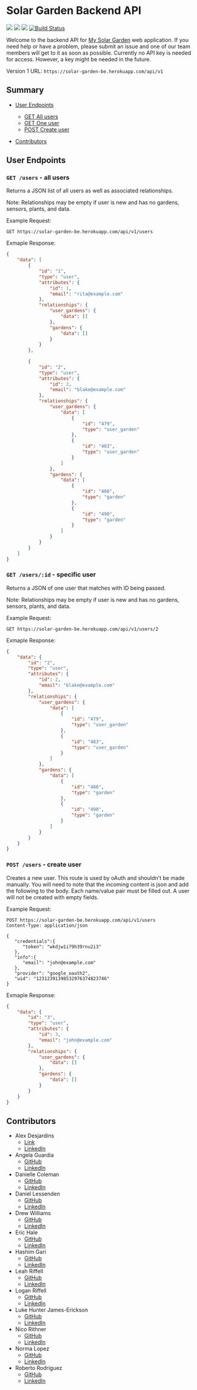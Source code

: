 # Solar Garden Backend API
![](https://img.shields.io/badge/version-1.0-orange)
![](https://img.shields.io/badge/Rails-5.2.4.3-informational?style=flat&logo=<LOGO_NAME>&logoColor=white&color=2bbc8a)
![](https://img.shields.io/badge/Ruby-2.5.3-informational?style=flat&logo=<LOGO_NAME>&logoColor=white&color=2bbc8a)
[![Build Status](https://travis-ci.com/My-Solar-Garden/rails_backend.svg?branch=main)](https://travis-ci.com/My-Solar-Garden/rails_backend)

Welcome to the backend API for [My Solar Garden](https://github.com/My-Solar-Garden/front_end_rails) web application. If you need help or have a problem, please submit an issue and one of our team members will get to it as soon as possible. Currently no API key is needed for access. However, a key might be needed in the future.

Version 1 URL: ```https://solar-garden-be.herokuapp.com/api/v1```

## Summary
  - [User Endpoints](#user-endpoints)
    - [GET All users](#get-users---all-users)
    - [GET One user](#get-users---specific-user)
    - [POST Create user](#get-users---create-user)
    
  - [Contributors](#contributors)
  
## User Endpoints

### ```GET /users``` - all users

Returns a JSON list of all users as well as associated relationships.

Note: Relationships may be empty if user is new and has no gardens, sensors, plants, and data.

Example Request:
```
GET https://solar-garden-be.herokuapp.com/api/v1/users
```

Exmaple Response:
```json
{
    "data": [
        {
            "id": "1",
            "type": "user",
            "attributes": {
                "id": 1,
                "email": "rita@example.com"
            },
            "relationships": {
                "user_gardens": {
                    "data": []
                },
                "gardens": {
                    "data": []
                }
            }
        },
        
        {
            "id": "2",
            "type": "user",
            "attributes": {
                "id": 2,
                "email": "blake@example.com"
            },
            "relationships": {
                "user_gardens": {
                    "data": [
                        {
                            "id": "479",
                            "type": "user_garden"
                        },
                        {
                            "id": "483",
                            "type": "user_garden"
                        }
                    ]
                },
                "gardens": {
                    "data": [
                        {
                            "id": "486",
                            "type": "garden"
                        },
                        {
                            "id": "490",
                            "type": "garden"
                        }
                    ]
                }
            }
        }
    ]
}
```

### ```GET /users/:id``` - specific user

Returns a JSON of one user that matches with ID being passed.

Note: Relationships may be empty if user is new and has no gardens, sensors, plants, and data.

Example Request:
```
GET https://solar-garden-be.herokuapp.com/api/v1/users/2
```

Exmaple Response:
```json
{
    "data": {
        "id": "2",
        "type": "user",
        "attributes": {
            "id": 2,
            "email": "blake@example.com"
        },
        "relationships": {
            "user_gardens": {
                "data": [
                    {
                        "id": "479",
                        "type": "user_garden"
                    },
                    {
                        "id": "483",
                        "type": "user_garden"
                    }
                ]
            },
            "gardens": {
                "data": [
                    {
                        "id": "486",
                        "type": "garden"
                    },
                    {
                        "id": "490",
                        "type": "garden"
                    }
                ]
            }
        }
    }
}
```

### ```POST /users``` - create user

Creates a new user. This route is used by oAuth and shouldn't be made manually. You will need to note that the incoming content is json and add the following to the body. Each name/value pair must be filled out. A user will not be created with empty fields.

Example Request:
```
POST https://solar-garden-be.herokuapp.com/api/v1/users
Content-Type: application/json

{
   "credentials":{
      "token": "wkdjw1i79h39rnu2i3"
   },
   "info":{
      "email": "john@example.com"
   },
   "provider": "google_oauth2",
   "uid": "12312391398532976374823746"
}
```

Exmaple Response:
```json
{
    "data": {
        "id": "3",
        "type": "user",
        "attributes": {
            "id": 3,
            "email": "john@example.com"
        },
        "relationships": {
            "user_gardens": {
                "data": []
            },
            "gardens": {
                "data": []
            }
        }
    }
}

```


## Contributors
* Alex Desjardins
    * [Link](https://github.com/moosehandlr)
    * [LinkedIn](https://www.linkedin.com/in/alex-desjardins-59297b8b/)
* Angela Guardia
    * [GitHub](https://github.com/AngelaGuardia)
    * [LinkedIn](https://www.linkedin.com/in/angela-guardia/)
* Danielle Coleman
    * [GitHub](https://github.com/dcoleman21)
    * [LinkedIn](https://www.linkedin.com/in/danielle-coleman-86ab3b13/)
* Daniel Lessenden
    * [GitHub](https://github.com/D-Lessenden)
    * [LinkedIn](https://www.linkedin.com/in/lessenden/)
* Drew Williams
    * [GitHub](https://github.com/drewwilliams5280)
    * [LinkedIn](https://www.linkedin.com/in/drewwilliams5280/)
* Eric Hale
    * [GitHub](https://github.com/EHale64)
    * [LinkedIn](https://www.linkedin.com/in/eric-hale-656843155/)
* Hashim Gari
    * [GitHub](https://github.com/hashmaster3k)
    * [LinkedIn](https://www.linkedin.com/in/hashim-gari/)
* Leah Riffell
    * [GitHub](https://github.com/leahriffell)
    * [LinkedIn](https://www.linkedin.com/in/leah-riffell/)
* Logan Riffell
    * [GitHub](https://github.com/lkriffell)
    * [LinkedIn](https://www.linkedin.com/in/logan-riffell/)
* Luke Hunter James-Erickson
    * [GitHub](https://github.com/LHJE)
    * [LinkedIn](https://www.linkedin.com/in/luke-hunter-james-erickson-b65682143/)
* Nico Rithner 
    * [GitHub](https://github.com/nicorithner)
    * [LinkedIn](https://www.linkedin.com/in/nicorithner/)
* Norma Lopez 
    * [GitHub](https://github.com/IamNorma)
    * [LinkedIn](https://www.linkedin.com/in/norma-lopez/)
* Roberto Rodriguez 
    * [GitHub](https://github.com/robertorodriguez12)
    * [LinkedIn](https://www.linkedin.com/in/roberto-j-rodriguez12/)

